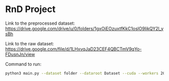 # RnD Project

Link to the preprocessed dataset: https://drive.google.com/drive/u/0/folders/1gxOiEOzuxtfKkC1oslO9likQY2l_ysBh

Link to the raw dataset: https://drive.google.com/file/d/1LHxvqJaD23CEF4QBCTmV9qYo-FDusnJn/view

Command to run:
```bash
python3 main.py --dataset folder --dataroot Dataset --cuda --workers 20 --niter 10000
```
